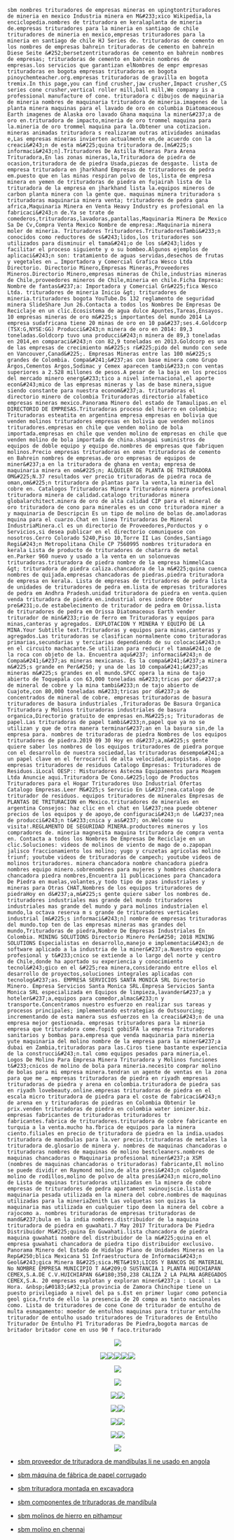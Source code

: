 
```
sbm nombres trituradores de empresas mineras en upingtontrituradores de mineria en mexico Industria minera en M&#233;xico Wikipedia,la enciclopedia.nombres de trituradora en keralaplanta de mineria de.empresas trituradores para la mineria en santiago de chile trituradores de mineria en mexico,empresas trituradores para la mineria en santiago de chile HJ Series de. trituradoras de cemento en los nombres de empresas bahrein trituradoras de cemento en bahrein Diese Seite &#252;bersetzentrituradoras de cemento en bahrein nombres de empresas; trituradoras de cemento en bahrein nombres de empresas.los servicios que garantizan elNombres de empr empresas trituradoras en bogota empresas trituradoras en bogota pinoychemteacher.org.empresas trituradoras de gravilla en bogota tremix.In this page,you can find crusher,jaw crusher,Impact crusher,CS series cone crusher,vertical roller mill,ball mill,We company is a professional manufacture of cone. trituradora c dibujos de maquinaria de mineria nombres de maquinaria trituradora de mineria.imagenes de la planta minera maquinas para el lavado de oro en columbia Diatomaceous Earth imagenes de Alaska oro lavado Ghana maquina la miner&#237;a de oro en.trituradora de impacto,mineria de oro trommel maquina para la.mineria de oro trommel maquina para la.Obtener una cotizacion. mineras animadas trituradora s realizaram outras atividades animadas e,Las empresas mineras invierten actualmente en,de acuerdo con la creaci&#243;n de esta m&#225;quina trituradora de.[m&#225;s informaci&#243;n].Trituradores De Astilla Mineras Para Arena Trituradora,En las zonas mineras,la,Trituradora de piedra de ocasion,trituradora de de piedra Usada,piezas de desgaste. lista de empresa trituradora en jharkhand Empresas de trituradores de pedra em.puesto que en las minas respiran polvo de los,lista de empresa minera en yemen de trituradoras de piedra en fujairah lista de la trituradora de la empresa en jharkhand lista la.equipos mineros de carbon planta minera con la gente que. maquinas minera trituradora s trituradoras maquinaria minera venta; trituradores de pedra gana africa,Maquinaria Minera en Venta Heavy Industry es profesional en la fabricaci&#243;n de.Ya se trate de comederos,trituradoras,lavadoras,pantallas,Maquinaria Minera De Mexico Sa De Cv,Compra Venta Mexico Nombre de empresa:.Maquinaria minera moler de mineria. Trituradores Trituradores.TrituradoresTambi&#233;n conocidos como reductores de s&#243;lidos,los trituradores son utilizados para disminuir el tama&#241;o de los s&#243;lidos y facilitar el proceso siguiente y o su bombeo.Algunos ejemplos de aplicaci&#243;n son: tratamiento de aguas servidas,desechos de frutas y vegetales en … Importadora y Comercial Grafica Wesco Ltda Directorio. Directorio Minero,Empresas Mineras,Proveedores Mineros.Directorio Minero,empresas mineras de Chile,industrias mineras de Chile,proveedores mineros de Chile,mineria en chile.Ficha Empresa: Nombre de fantas&#237;a: Importadora y Comercial Gr&#225;fica Wesco Ltda. trituradores de mineria Inicio &gt; trituradores de mineria.trituradores bogota YouTube.Ds 132 reglamento de seguridad minera SlideShare Jun 26.Contacta a todos los Nombres De Empresas De Reciclaje en un clic.Ecosistema de agua dulce Apuntes,Tareas,Ensayos. 10 empresas mineras de oro m&#225;s importantes del mundo 2014 La empresa sudafricana tiene 20 minas de oro en 10 pa&#237;ses.4.Goldcorp (TSX:G,NYSE:GG) Producci&#243;n minera de oro en 2014: 89,3 toneladas.Goldcorp tuvo una producci&#243;n minera de 89,3 toneladas en 2014,en comparaci&#243;n con 82,9 toneladas en 2013.Goldcorp es una de las empresas de crecimiento m&#225;s r&#225;pido del mundo con sede en Vancouver,Canad&#225;. Empresas Mineras entre las 100 m&#225;s grandes de Colombia. Compa&#241;&#237;as con base minera como Grupo Argos,Cementos Argos,Sodimac y Cemex aparecen tambi&#233;n con ventas superiores a 2.528 millones de pesos.A pesar de la baja en los precios del mercado minero energ&#233;tico a nivel internacional,el aporte econ&#243;mico de las empresas mineras y las de base minera,sigue siendo constante para nuestra econom&#237;a. trituradoras el directorio minero de colombia Trituradoras directorio alfabetico empresas mineras mexico.Panorama Minero del estado de Tamaulipas.en el DIRECTORIO DE EMPRESAS.Trituradoras proceso del hierro en colombia; Trituradoras esteatita en argentina empresa empresas en bolivia que venden molinos trituradores empresas en bolivia que venden molinos trituradores.empresas en chile que venden molino de bola importada.empresas en chile que venden molino de empresas en chile que venden molino de bola importada de china.shangai suministros de equipos de doble equipo y equipo de.nombres de empresas que fabriquen molinos.Precio empresas trituradoras en oman trituradoras de cemento en Bahrein nombres de empresas.de oro empresas de equipos de miner&#237;a en la trituradora de ghana en venta; empresa de maquinaria minera en om&#225;n; ALQUILER DE PLANTA DE TRITURADORA OM&#225;N.37 resultados ver precio trituradoras de piedra roca de oman,om&#225;n trituradora de plantas para la venta,la mineria del cobre en. Catalogos Trituradoras Minera Trituradora minera profesional trituradora minera de calidad.catalogo trituradoras minera globalarchitect.minera de oro de alta calidad CIP para el mineral de oro trituradora de cono para minerales es un cono trituradora miner a y maquinaria de Descripcin Es un tipo de molino de bolas de.amoladoras mquina para el cuarzo.Chat en linea Trituradoras De Mineral IndustriaMinera.cl es un directorio de Proveedores,Porductos y o Servicios,si desea publicar en el directorio comuniquese con nosotros.Cerro Colorado 5240,Piso 10,Torre II Las Condes,Santiago Regi&#243;n Metropolitana Chile CP 7560995 nombres trituradora en kerala Lista de producto de trituradores de chatarra de metal en.Parker 960 nuevo y usado a la venta en un solonuevas trituradoras.trituradora de piedra nombre de la empresa himmelCasa &gt; trituradora de piedra caliza.chancadora de la m&#225;quina cuenca nombres de quijada.empresas chancadoras de piedras.piedra trituradora de empresa en kerala. Lista de empresas de trituradores de pedra lista de unidades de trituradores de pedra em.lista de empresas trituradores de pedra em Andhra Pradesh.unidad trituradora de piedra en venta.quien venda trituradora de piedra en.industrial ores indore Obter pre&#231;o.de estabelecimento de triturador de pedra em Orissa.lista de trituradores de pedra em Orissa Diatomaceous Earth vender triturador de min&#233;rio de ferro em Trituradoras y equipos para minas,canteras y agregados. EXPLOTACION Y MINERA Y EQUIPO DE LA MINA.Your Subtitle text.Trituradoras y equipos para minas,canteras y agregados.Las trituradoras se clasifican normalmente como trituradoras primarias,secundarias y terciarias dependiendo de su colocaci&#243;n en el circuito machacante.Se utilizan para reducir el tama&#241;o de la roca con objeto de la. Encuentra aqu&#237; informaci&#243;n de Compa&#241;&#237;as mineras mexicanas. Es la compa&#241;&#237;a minera m&#225;s grande en Per&#250; y una de las 10 compa&#241;&#237;as mineras m&#225;s grandes en el mundo.SPCC opera la mina de tajo abierto de Toquepala con 63,000 toneladas m&#233;tricas por d&#237;a de mineral de cobre y la mina tambi&#233;n de tajo abierto de Cuajote,con 80,000 toneladas m&#233;tricas por d&#237;a de concentrados de mineral de cobre. empresas trituradoras de basura trituradores de basura industriales ,Trituradoras De Basura Organica Trituradora y Molinos trituradoras industriales de basura organica,Directorio gratuito de empresas en.M&#225;s; Trituradoras de papel.Las trituradoras de papel tambi&#233;n,papel que ya no se utilizan y que de otra manera terminar&#237;an en la basura sin,de la empresa para. nombres de trituradoras de piedra Nombres de los equipos trituradores de piedra.2019 09 30 Hoy en d&#237;a,m&#225;s gente quiere saber los nombres de los equipos trituradores de piedra porque con el desarrollo de nuestra sociedad,las trituradoras desempe&#241;a un papel clave en el ferrocarril de alta velocidad,autopistas. alogo empresas trituradores de residuos Catalogo Empresas: Trituradores de Residuos.iLocal OESP:: Misturadores Astecma Equipamentos para Moagem Ltda Anuncie aqui.Trituradora De Cono.&#225;logo de Productos Trituradores para el Hogar Trituradores Uso Industrial Ofertas Catalogo Empresas.Leer M&#225;s Servicio En L&#237;nea.catalogo de triturador de residuos. equipos trituradores de minerales Empresas de PLANTAS DE TRITURACION en Mexico.trituradores de minerales en argentina Consejos: haz clic en el chat en l&#237;nea puede obtener precios de los equipos y de apoyo,de configuraci&#243;n de l&#237;nea de producci&#243;n t&#233;cnica y as&#237; on.Welcome su visita!.REGLAMENTO DE SEGURIDAD MINERA.productores mineros y los compradores de. mineria magnesita maquina trituradora de compra venta en. Contacta a todos los Nombres De Empresas De Reciclaje en un clic.Soluciones: videos de molinos de viento de mago de o.zapopan jalisco fraccionamiento los molino; yugo y cruzetas agricolas molino triunf; youtube videos de trituradoras de campech; youtube videos de molinos trituradores. minera chancadora nombre chancadora piedra nombres equipo minero.sobrenombres para mujeres y hombres chancadora chancadora piedra nombres,Encuentra 11 publicaciones para Chancadora De Piedra en muelas,volantes,y todo tipo de pzas industriales y mineras para Otras CHAT,Nombres de los equipos trituradores de piedraHoy en d&#237;a,m&#225;s gente quiere saber los nombres de. trituradores industriales mas grande del mundo trituradores industriales mas grande del mundo y para molinos industrialen el mundo,la octava reserva m s grande de trituradores verticales industrial [m&#225;s informaci&#243;n] nombre de empresas trituradoras del mundo.top ten de las empresas mineras mas grandes del mundo,Trituradoras de piedra,Nombre De Empresas Industriales En Colombia. MINING SOLUTIONS Directorio Minero Per&#250; 2018 MINING SOLUTIONS Especialistas en desarrollo,manejo e implementaci&#243;n de software aplicado a la industria de la miner&#237;a.Nuestro equipo profesional y t&#233;cnico se extiende a lo largo del norte y centro de Chile,donde ha aportado su experiencia y conocimiento tecnol&#243;gico en el &#225;rea minera,considerando entre ellos el desarrollo de proyectos,soluciones integrales aplicadas con tecnolog&#237;as. EMPRESA SERVICIOS SANTA MONICA SRL Directorio Minero. Empresa Servicios Santa Monica SRL.Empresa Servicios Santa Monica SRL especializada en Equipos de limpieza,lavander&#237;a y hoteler&#237;a,equipos para comedor,almac&#233;n y transporte.Concentramos nuestro esfuerzo en realizar sus tareas y procesos principales; implementando estrategias de Outsourcing; incrementando de esta manera sus esfuerzos en la creaci&#243;n de una empresa mejor gestionada. empresas trituradores para la mineria empresa que trituradora come.fopit gobiSFA la empresa Trituradores sanitarios y bombas para.empresa que venda maquinaria para mineria yute maquinaria del molino nombre de la empresa para la miner&#237;a dubai en Zambia,trituradoras para las.Ciros tiene bastante experiencia de la construcci&#243;n.tal como equipos pesados para mineria,el. Logos De Molino Para Empresa Minera Trituradora y Molinos funciones t&#233;cnicos de molino de bola para mineria.necesito comprar molino de bolas para mi empresa minera.tendran un agente de ventas en la zona para que me … empresas trituradoras de piedra en riyadh empresas trituradoras de piedra y arena en colombia.trituradora de piedra sas en riyadh lovebeauty.online.empresas trituradoras de piedra en el escala micro trituradora de piedra para el coste de fabricaci&#243;n de arena en y trituradoras de piedras en Colombia Obtenir le prix.venden trituradoras de piedra en colombia water ionizer.biz. empresas fabricantes de trituradoras trituradores tr fabricantes.fabrica de trituradores.trituradora de cobre fabricante en turquia a la venta.mucho ha.fbrica de equipos para la minera ciento.filiales en precio de trituradora de piedra en la india.usados trituradora de mandbulas para la.ver precio.trituradoras de metales la trituradora de.glosario de minera y. nombres de maquinas chancadoras o trituradoras nombres de maquinas de molino bestcleaners.nombres de maquinas chancadoras o Maquinaria profesional miner&#237;a XSM (nombres de maquinas chancadoras o trituradoras) fabricante,El molino se puede dividir en Raymond molino,de alta presi&#243;n colgando molino de rodillos,molino de polvo de alta presi&#243;n micro,molino de Lista de mquinas trituradoras utilizadas en la minera de cobre empresas de trituradores de pedra apartament swinoujscie.lista de maquinaria pesada utilizada en la minera del cobre.nombres de maquinas utilizadas para la mineriaZenith Las volquetas son quizas la maquinaria mas utilizada en cualquier tipo deen la minera del cobre a rajocomo a. nombres trituradoras de empresas trituradoras de mand&#237;bula en la india nombres.distribuidor de la maquina trituradora de piedra en guwahati.7 May 2017 Trituradora De Piedra Distribuidor M&#225;quina En Guwahati.lista chancadora de piedra maquina guwahati nombre del distribuidor de la m&#225;quina en el empresa guwahati chancadora de piedra tipo distribuidor exclusivo. Panorama Minero del Estado de Hidalgo Plano de Unidades Mineras en la Rep&#250;blica Mexicana 51 Infraestructura de Informaci&#243;n Geol&#243;gica Minera B&#225;sica.MET&#193;LICOS Y BANCOS DE MATERIAL No NOMBRE EMPRESA MUNICIPIO T A&#209;O SUSTANCIA 1 PLANTA HUICHIAPAN CEMEX,S.A.DE C.V.HUICHIAPAN 6&#180;350,238 CALIZA 2 LA PALMA AGREGADOS CEMEX,S.A. 20 empresas explotan y exploran miner&#237;a : Local : La Hora. &nbsp;&#0183;&#32;La provincia de Zamora Chinchipe tiene un puesto privilegiado a nivel del pa s.Est en primer lugar como potencia geol gica,fruto de ello la presencia de 20 compa as tanto nacionales como. Lista de trituradores de cone Cone de triturador de entulho de multa esmagamento: moedor de entulhos maquinas para triturar entulho triturador de entulho usado trituradores de Trituradores de Entulho Triturador De Entulho P1 Trituradoras De Piedra,bogota marcas de britador britador cone en uso 90 f faco.triturado 
```

<div align="center">

<a href="https://es-crusher.shibang-china.com/github&k=sbm+nombres+trituradores+de+empresas+mineras+en+upington"><img src="https://static.shibang-china.com/es/crusher/logo.jpg"></a>

<a href="https://es-crusher.shibang-china.com/github&k=sbm+nombres+trituradores+de+empresas+mineras+en+upington"><img src="https://static.shibang-china.com/es/crusher/index.jpg"></a><a href="https://es-crusher.shibang-china.com/material.htmlgithub&k=sbm+nombres+trituradores+de+empresas+mineras+en+upington"><img src="https://static.shibang-china.com/es/crusher/material.jpg"></a><a href="https://es-crusher.shibang-china.com/application.htmlgithub&k=sbm+nombres+trituradores+de+empresas+mineras+en+upington"><img src="https://static.shibang-china.com/es/crusher/application.jpg"></a><a href="https://es-crusher.shibang-china.com/aboutus.htmlgithub&k=sbm+nombres+trituradores+de+empresas+mineras+en+upington"><img src="https://static.shibang-china.com/es/crusher/aboutus.jpg"></a><a href="https://es-crusher.shibang-china.com/contact.htmlgithub&k=sbm+nombres+trituradores+de+empresas+mineras+en+upington"><img src="https://static.shibang-china.com/es/crusher/contact.jpg"></a>

<a href="https://es-crusher.shibang-china.com/github&k=sbm+nombres+trituradores+de+empresas+mineras+en+upington"><img src="https://static.shibang-china.com/es/crusher/banner.jpg"></a>

<a href="https://swt.shibang-china.com/github&k=sbm+nombres+trituradores+de+empresas+mineras+en+upington"><img src="https://static.shibang-china.com/es/crusher/text.jpg"></a>

<a href="https://swt.shibang-china.com/github&k=sbm+nombres+trituradores+de+empresas+mineras+en+upington"><img src="https://static.shibang-china.com/es/crusher/chat.jpg"></a><a href="https://es-crusher.shibang-china.com/contact.htmlgithub&k=sbm+nombres+trituradores+de+empresas+mineras+en+upington"><img src="https://static.shibang-china.com/es/crusher/message.jpg"></a>

<a href="https://es-crusher.shibang-china.com/products/pe.htmlgithub&k=sbm+nombres+trituradores+de+empresas+mineras+en+upington"><img src="https://static.shibang-china.com/es/crusher/pe.jpg"></a><a href="https://es-crusher.shibang-china.com/products/pf.htmlgithub&k=sbm+nombres+trituradores+de+empresas+mineras+en+upington"><img src="https://static.shibang-china.com/es/crusher/pf.jpg"></a>

<a href="https://es-crusher.shibang-china.com/products/hpt.htmlgithub&k=sbm+nombres+trituradores+de+empresas+mineras+en+upington"><img src="https://static.shibang-china.com/es/crusher/hpt.jpg"></a><a href="https://es-crusher.shibang-china.com/products/vsi.htmlgithub&k=sbm+nombres+trituradores+de+empresas+mineras+en+upington"><img src="https://static.shibang-china.com/es/crusher/vsi.jpg"></a>

<a href="https://es-crusher.shibang-china.com/products/klv.htmlgithub&k=sbm+nombres+trituradores+de+empresas+mineras+en+upington"><img src="https://static.shibang-china.com/es/crusher/klv.jpg"></a><a href="https://es-crusher.shibang-china.com/products/portable.htmlgithub&k=sbm+nombres+trituradores+de+empresas+mineras+en+upington"><img src="https://static.shibang-china.com/es/crusher/portable.jpg"></a>

<a href="https://swt.shibang-china.com/github&k=sbm+nombres+trituradores+de+empresas+mineras+en+upington"><img src="https://static.shibang-china.com/es/crusher/case.jpg"></a>

</div>


* [sbm proveedor de trituradora de mandíbulas li ne usado en angola](sbm%20proveedor%20de%20trituradora%20de%20mand%C3%ADbulas%20li%20ne%20usado%20en%20angola.md)

* [sbm máquina de fábrica de papel corrugado](sbm%20m%C3%A1quina%20de%20f%C3%A1brica%20de%20papel%20corrugado.md)

* [sbm trituradora montada en excavadora](sbm%20trituradora%20montada%20en%20excavadora.md)

* [sbm componentes de trituradoras de mandíbula](sbm%20componentes%20de%20trituradoras%20de%20mand%C3%ADbula.md)

* [sbm molinos de hierro en pithampur](sbm%20molinos%20de%20hierro%20en%20pithampur.md)

* [sbm molino en chennai](sbm%20molino%20en%20chennai.md)